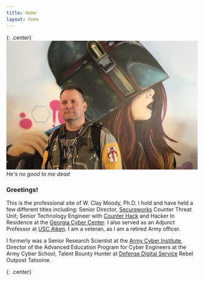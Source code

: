 ```yaml
---
title: Home
layout: home
---
```

{: .center}
![](/assets/pics/banner2.jpg)
*He's no good to me dead*

### Greetings!

This is the professional site of W. Clay Moody, Ph.D. I hold and have held a few different titles including: Senior Director, [Secureworks](https://www.secureworks.com) Counter Threat Unit; Senior Technology Engineer with [Counter Hack](https://www.counterhack.com) and Hacker In Residence at the [Georgia Cyber Center](https://www.gacybercenter.org). I also served as an Adjunct Professor at [USC Aiken](https://www.usca.edu). I am a veteran, as I am a retired Army officer.

I formerly was a Senior Research Scientist at the [Army Cyber Institute](https://cyber.army.mil), Director of the Advanced Education Program for Cyber Engineers at the Army Cyber School, Talent Bounty Hunter at [Defense Digital Service](https://www.dds.mil) Rebel Outpost Tatooine. 

{: .center}
